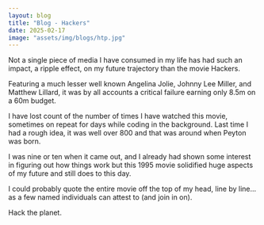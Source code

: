 ```yaml
---
layout: blog
title: "Blog - Hackers"
date: 2025-02-17
image: "assets/img/blogs/htp.jpg"
---
```

Not a single piece of media I have consumed in my life has had such an impact, a ripple effect, on my future trajectory than the movie Hackers.

Featuring a much lesser well known Angelina Jolie, Johnny Lee Miller, and Matthew Lillard, it was by all accounts a critical failure earning only 8.5m on a 60m budget.

I have lost count of the number of times I have watched this movie, sometimes on repeat for days while coding in the background. Last time I had a rough idea, it was well over 800 and that was around when Peyton was born.

I was nine or ten when it came out, and I already had shown some interest in figuring out how things work but this 1995 movie solidified huge aspects of my future and still does to this day.

I could probably quote the entire movie off the top of my head, line by line... as a few named individuals can attest to (and join in on).

Hack the planet.

